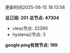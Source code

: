 更新时间2025-06-15 18:13:58

**总订阅: 201**
**总节点: 47304**
- vless节点: 22390
- hysteria2节点: 3

**google ping有效节点: 199**
